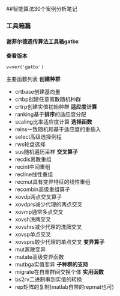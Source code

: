 ##智能算法30个案例分析笔记
### 工具箱篇
#### 谢菲尔德遗传算法工具箱gatbx
**查看版本**
```
v=ver('gatbx')
```

主要函数列表
**创建种群**
* crtbase创建基向量
* crtbp创建任意离散随机种群
* crtrp创建实值初始种群
**适应度计算** 
* ranking基于**排序**的适应度分配
* scaling比率适应度计算
**选择函数**
* reins一致随机和基于适应度的重插入
* select高级选择例程
* rws轮盘选择
* sus随机遍历采样
**交叉算子**
* recdis离散重组
* recint中间重组
* recline线性重组
* recmut具有变异特征的线性重组
* recombin高级重组算子
* xovdp两点交叉算子
* xovdprs减少代理的两点交叉
* xovmp通常多点交叉
* xovsh洗牌交叉
* xovshrs减少代理的洗牌交叉
* xovsp单点交叉
* xovsprs较少代理的单点交叉
**变异算子**
* mut离散变异
* mutate高级变异函数
* mutbga实值变异
**子种群的支持**
* migrate在自重群间交换个体
**实用函数**
* bs2rv二进制串到实值的转换
* rep矩阵的复制(matlab自带的repmat也可)


